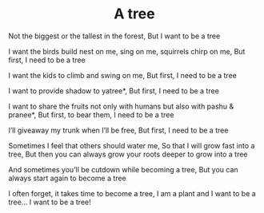 <h1 style="text-align: center;">A tree</h1>

Not the biggest or the tallest in the forest, 
But I want to be a tree 

I want the birds build nest on me, sing on me, squirrels chirp on me,
But first, I need to be a tree

I want the kids to climb and swing on me,
But first, I need to be a tree 

I want to provide shadow to yatree*,
But first, I need to be a tree

I want to share the fruits not only with humans but also with pashu & pranee*, 
But first, to bear them, I need to be a tree
 
I’ll giveaway my trunk when I’ll be free, 
But first, I need to be a tree

Sometimes I feel that others should water me, 
So that I will grow fast into a tree,
But then you can always grow your roots deeper to grow into a tree

And sometimes you’ll be cutdown while becoming a tree, 
But you can always start again to become a tree

I often forget, it takes time to become a tree,
I am a plant and I want to be a tree... I want to be a tree! 

